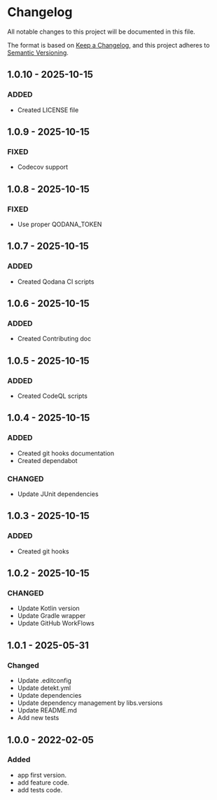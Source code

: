 # Changelog

All notable changes to this project will be documented in this file.

The format is based on [Keep a Changelog](https://keepachangelog.com/en/1.0.0/), and this project adheres
to [Semantic Versioning](https://semver.org/spec/v2.0.0.html).

## 1.0.10 - 2025-10-15

### ADDED

- Created LICENSE file

## 1.0.9 - 2025-10-15

### FIXED

- Codecov support

## 1.0.8 - 2025-10-15

### FIXED

- Use proper QODANA_TOKEN

## 1.0.7 - 2025-10-15

### ADDED

- Created Qodana CI scripts

## 1.0.6 - 2025-10-15

### ADDED

- Created Contributing doc

## 1.0.5 - 2025-10-15

### ADDED

- Created CodeQL scripts

## 1.0.4 - 2025-10-15

### ADDED

- Created git hooks documentation
- Created dependabot

### CHANGED

- Update JUnit dependencies

## 1.0.3 - 2025-10-15

### ADDED

- Created git hooks

## 1.0.2 - 2025-10-15

### CHANGED

- Update Kotlin version
- Update Gradle wrapper
- Update GitHub WorkFlows

## 1.0.1 - 2025-05-31

### Changed

- Update .editconfig
- Update detekt.yml
- Update dependencies
- Update dependency management by libs.versions
- Update README.md
- Add new tests

## 1.0.0 - 2022-02-05

### Added

- app first version.
- add feature code.
- add tests code.
